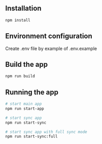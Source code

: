 ## Installation
```bash
npm install
```

## Environment configuration
Create .env file by example of .env.example

## Build the app

```bash
npm run build
```

## Running the app

```bash
# start main app
npm run start-app

# start sync app
npm run start-sync

# start sync app with full sync mode
npm run start-sync:full
```
